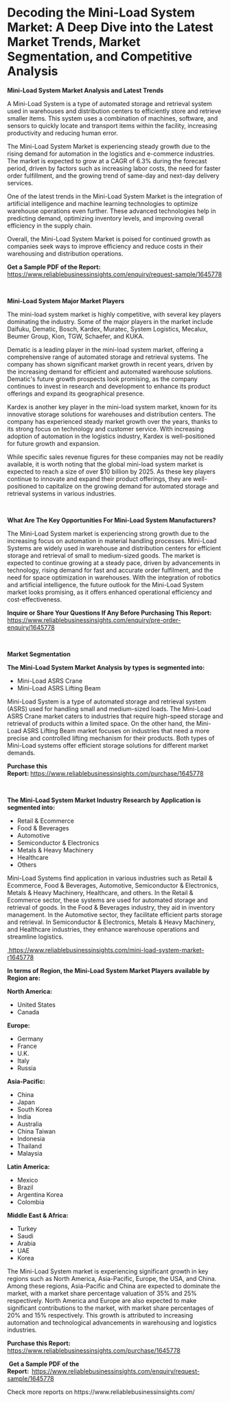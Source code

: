 <p><h1>Decoding the Mini-Load System Market: A Deep Dive into the Latest Market Trends, Market Segmentation, and Competitive Analysis</h1></p><p><strong>Mini-Load System Market Analysis and Latest Trends</strong></p>
<p><p>A Mini-Load System is a type of automated storage and retrieval system used in warehouses and distribution centers to efficiently store and retrieve smaller items. This system uses a combination of machines, software, and sensors to quickly locate and transport items within the facility, increasing productivity and reducing human error.</p><p>The Mini-Load System Market is experiencing steady growth due to the rising demand for automation in the logistics and e-commerce industries. The market is expected to grow at a CAGR of 6.3% during the forecast period, driven by factors such as increasing labor costs, the need for faster order fulfillment, and the growing trend of same-day and next-day delivery services.</p><p>One of the latest trends in the Mini-Load System Market is the integration of artificial intelligence and machine learning technologies to optimize warehouse operations even further. These advanced technologies help in predicting demand, optimizing inventory levels, and improving overall efficiency in the supply chain.</p><p>Overall, the Mini-Load System Market is poised for continued growth as companies seek ways to improve efficiency and reduce costs in their warehousing and distribution operations.</p></p>
<p><strong>Get a Sample PDF of the Report:&nbsp;</strong> <a href="https://www.reliablebusinessinsights.com/enquiry/request-sample/1645778">https://www.reliablebusinessinsights.com/enquiry/request-sample/1645778</a></p>
<p>&nbsp;</p>
<p><strong>Mini-Load System Major Market Players</strong></p>
<p><p>The mini-load system market is highly competitive, with several key players dominating the industry. Some of the major players in the market include Daifuku, Dematic, Bosch, Kardex, Muratec, System Logistics, Mecalux, Beumer Group, Kion, TGW, Schaefer, and KUKA.</p><p>Dematic is a leading player in the mini-load system market, offering a comprehensive range of automated storage and retrieval systems. The company has shown significant market growth in recent years, driven by the increasing demand for efficient and automated warehouse solutions. Dematic's future growth prospects look promising, as the company continues to invest in research and development to enhance its product offerings and expand its geographical presence.</p><p>Kardex is another key player in the mini-load system market, known for its innovative storage solutions for warehouses and distribution centers. The company has experienced steady market growth over the years, thanks to its strong focus on technology and customer service. With increasing adoption of automation in the logistics industry, Kardex is well-positioned for future growth and expansion.</p><p>While specific sales revenue figures for these companies may not be readily available, it is worth noting that the global mini-load system market is expected to reach a size of over $10 billion by 2025. As these key players continue to innovate and expand their product offerings, they are well-positioned to capitalize on the growing demand for automated storage and retrieval systems in various industries.</p></p>
<p>&nbsp;</p>
<p><strong>What Are The Key Opportunities For Mini-Load System Manufacturers?</strong></p>
<p><p>The Mini-Load System market is experiencing strong growth due to the increasing focus on automation in material handling processes. Mini-Load Systems are widely used in warehouse and distribution centers for efficient storage and retrieval of small to medium-sized goods. The market is expected to continue growing at a steady pace, driven by advancements in technology, rising demand for fast and accurate order fulfilment, and the need for space optimization in warehouses. With the integration of robotics and artificial intelligence, the future outlook for the Mini-Load System market looks promising, as it offers enhanced operational efficiency and cost-effectiveness.</p></p>
<p><strong>Inquire or Share Your Questions If Any Before Purchasing This Report:</strong> <a href="https://www.reliablebusinessinsights.com/enquiry/pre-order-enquiry/1645778">https://www.reliablebusinessinsights.com/enquiry/pre-order-enquiry/1645778</a></p>
<p>&nbsp;</p>
<p><strong>Market Segmentation</strong></p>
<p><strong>The Mini-Load System Market Analysis by types is segmented into:</strong></p>
<p><ul><li>Mini-Load ASRS Crane</li><li>Mini-Load ASRS Lifting Beam</li></ul></p>
<p><p>Mini-Load System is a type of automated storage and retrieval system (ASRS) used for handling small and medium-sized loads. The Mini-Load ASRS Crane market caters to industries that require high-speed storage and retrieval of products within a limited space. On the other hand, the Mini-Load ASRS Lifting Beam market focuses on industries that need a more precise and controlled lifting mechanism for their products. Both types of Mini-Load systems offer efficient storage solutions for different market demands.</p></p>
<p><strong>Purchase this Report:&nbsp;</strong><a href="https://www.reliablebusinessinsights.com/purchase/1645778">https://www.reliablebusinessinsights.com/purchase/1645778</a></p>
<p>&nbsp;</p>
<p><strong>The Mini-Load System Market Industry Research by Application is segmented into:</strong></p>
<p><ul><li>Retail & Ecommerce</li><li>Food & Beverages</li><li>Automotive</li><li>Semiconductor & Electronics</li><li>Metals & Heavy Machinery</li><li>Healthcare</li><li>Others</li></ul></p>
<p><p>Mini-Load Systems find application in various industries such as Retail & Ecommerce, Food & Beverages, Automotive, Semiconductor & Electronics, Metals & Heavy Machinery, Healthcare, and others. In the Retail & Ecommerce sector, these systems are used for automated storage and retrieval of goods. In the Food & Beverages industry, they aid in inventory management. In the Automotive sector, they facilitate efficient parts storage and retrieval. In Semiconductor & Electronics, Metals & Heavy Machinery, and Healthcare industries, they enhance warehouse operations and streamline logistics.</p></p>
<p><a href="https://www.reliablebusinessinsights.com/mini-load-system-market-r1645778">&nbsp;https://www.reliablebusinessinsights.com/mini-load-system-market-r1645778</a></p>
<p><strong>In terms of Region, the Mini-Load System Market Players available by Region are:</strong></p>
<p>
    <p> <strong> North America: </strong>
        <ul>
            <li>United States</li>
            <li>Canada</li>
        </ul>
        </p> 
    <p> <strong> Europe: </strong>
        <ul>
            <li>Germany</li>
            <li>France</li>
            <li>U.K.</li>
            <li>Italy</li>
            <li>Russia</li>
        </ul>
        </p> 
    <p> <strong> Asia-Pacific: </strong>
        <ul>
            <li>China</li>
            <li>Japan</li>
            <li>South Korea</li>
            <li>India</li>
            <li>Australia</li>
            <li>China Taiwan</li>
            <li>Indonesia</li>
            <li>Thailand</li>
            <li>Malaysia</li>
        </ul>
        </p> 
    <p> <strong> Latin America: </strong>
        <ul>
            <li>Mexico</li>
            <li>Brazil</li>
            <li>Argentina Korea</li>
            <li>Colombia</li>
        </ul>
        </p> 
    <p> <strong> Middle East & Africa: </strong>
        <ul>
            <li>Turkey</li>
            <li>Saudi</li>
            <li>Arabia</li>
            <li>UAE</li>
            <li>Korea</li>
        </ul>
    </p>
    </p>
<p><p>The Mini-Load System market is experiencing significant growth in key regions such as North America, Asia-Pacific, Europe, the USA, and China. Among these regions, Asia-Pacific and China are expected to dominate the market, with a market share percentage valuation of 35% and 25% respectively. North America and Europe are also expected to make significant contributions to the market, with market share percentages of 20% and 15% respectively. This growth is attributed to increasing automation and technological advancements in warehousing and logistics industries.</p></p>
<p><strong>Purchase this Report: </strong><a href="https://www.reliablebusinessinsights.com/purchase/1645778">https://www.reliablebusinessinsights.com/purchase/1645778</a></p>
<p>&nbsp;<strong>Get a Sample PDF of the Report:&nbsp;&nbsp;</strong><a href="https://www.reliablebusinessinsights.com/enquiry/request-sample/1645778">https://www.reliablebusinessinsights.com/enquiry/request-sample/1645778</a></p>
<p><strong></strong></p>
<p>Check more reports on https://www.reliablebusinessinsights.com/</p>